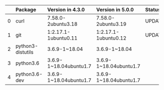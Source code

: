 <!-- markdown-link-check-disable -->

|    | Package           | Version in 4.3.0       | Version in 5.0.0       | Status   |
|---:|:------------------|:-----------------------|:-----------------------|:---------|
|  0 | curl              | 7.58.0-2ubuntu3.18     | 7.58.0-2ubuntu3.19     | UPDATED  |
|  1 | git               | 1:2.17.1-1ubuntu0.11   | 1:2.17.1-1ubuntu0.12   | UPDATED  |
|  2 | python3-distutils | 3.6.9-1~18.04          | 3.6.9-1~18.04          |          |
|  3 | python3.6         | 3.6.9-1~18.04ubuntu1.7 | 3.6.9-1~18.04ubuntu1.7 |          |
|  4 | python3.6-dev     | 3.6.9-1~18.04ubuntu1.7 | 3.6.9-1~18.04ubuntu1.7 |          |